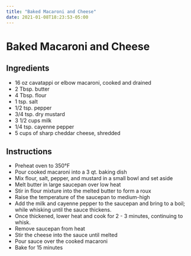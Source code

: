 ```yaml
---
title: "Baked Macaroni and Cheese"
date: 2021-01-08T18:23:53-05:00
---
```


# Baked Macaroni and Cheese

## Ingredients

- 16 oz cavatappi or elbow macaroni, cooked and drained
- 2 Tbsp. butter
- 4 Tbsp. flour
- 1 tsp. salt
- 1/2 tsp. pepper
- 3/4 tsp. dry mustard
- 3 1/2 cups milk
- 1/4 tsp. cayenne pepper
- 5 cups of sharp cheddar cheese, shredded

## Instructions

- Preheat oven to 350&deg;F
- Pour cooked macaroni into a 3 qt. baking dish
- Mix flour, salt, pepper, and mustard in a small bowl and set aside
- Melt butter in large saucepan over low heat
- Stir in flour mixture into the melted butter to form a roux
- Raise the temperature of the saucepan to medium-high 
- Add the milk and cayenne pepper to the saucepan and bring to a boil; while whisking until the sauce thickens.
- Once thickened, lower heat and cook for 2 - 3 minutes, continuing to whisk.
- Remove saucepan from heat
- Stir the cheese into the sauce until melted
- Pour sauce over the cooked macaroni
- Bake for 15 minutes
